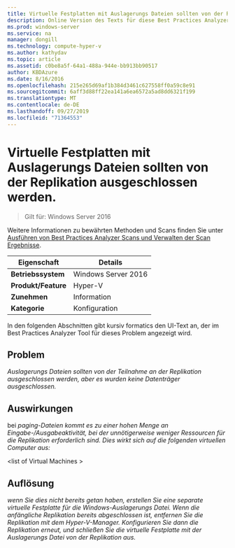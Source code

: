 ```yaml
---
title: Virtuelle Festplatten mit Auslagerungs Dateien sollten von der Replikation ausgeschlossen werden.
description: Online Version des Texts für diese Best Practices Analyzer Regel.
ms.prod: windows-server
ms.service: na
manager: dongill
ms.technology: compute-hyper-v
ms.author: kathydav
ms.topic: article
ms.assetid: c0be8a5f-64a1-488a-944e-bb913bb90517
author: KBDAzure
ms.date: 8/16/2016
ms.openlocfilehash: 215e265d69af1b384d3461c627558ff0a59c8e91
ms.sourcegitcommit: 6aff3d88ff22ea141a6ea6572a5ad8dd6321f199
ms.translationtype: MT
ms.contentlocale: de-DE
ms.lasthandoff: 09/27/2019
ms.locfileid: "71364553"
---
```

# <a name="virtual-hard-disks-with-paging-files-should-be-excluded-from-replication"></a>Virtuelle Festplatten mit Auslagerungs Dateien sollten von der Replikation ausgeschlossen werden.

>Gilt für: Windows Server 2016

Weitere Informationen zu bewährten Methoden und Scans finden Sie unter [Ausführen von Best Practices Analyzer Scans und Verwalten der Scan Ergebnisse](https://go.microsoft.com/fwlink/p/?LinkID=223177).  
  
|Eigenschaft|Details|  
|-|-|  
|**Betriebssystem**|Windows Server 2016|  
|**Produkt/Feature**|Hyper-V|  
|**Zunehmen**|Information|  
|**Kategorie**|Konfiguration|  
  
In den folgenden Abschnitten gibt kursiv formatics den UI-Text an, der im Best Practices Analyzer Tool für dieses Problem angezeigt wird.  
  
## <a name="issue"></a>Problem  
*Auslagerungs Dateien sollten von der Teilnahme an der Replikation ausgeschlossen werden, aber es wurden keine Datenträger ausgeschlossen.*  
  
## <a name="impact"></a>Auswirkungen  
bei *paging-Dateien kommt es zu einer hohen Menge an Eingabe-/Ausgabeaktivität, bei der unnötigerweise weniger Ressourcen für die Replikation erforderlich sind. Dies wirkt sich auf die folgenden virtuellen Computer aus:*  
  
\<list of Virtual Machines >  
  
## <a name="resolution"></a>Auflösung  
*wenn Sie dies nicht bereits getan haben, erstellen Sie eine separate virtuelle Festplatte für die Windows-Auslagerungs Datei. Wenn die anfängliche Replikation bereits abgeschlossen ist, entfernen Sie die Replikation mit dem Hyper-V-Manager. Konfigurieren Sie dann die Replikation erneut, und schließen Sie die virtuelle Festplatte mit der Auslagerungs Datei von der Replikation aus.*  
  



